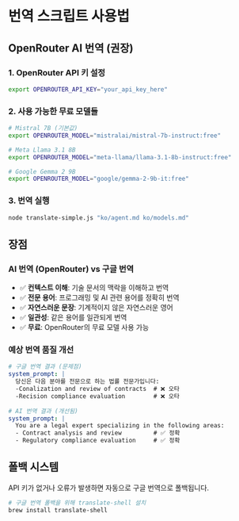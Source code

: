 # 번역 스크립트 사용법

## OpenRouter AI 번역 (권장)

### 1. OpenRouter API 키 설정
```bash
export OPENROUTER_API_KEY="your_api_key_here"
```

### 2. 사용 가능한 무료 모델들
```bash
# Mistral 7B (기본값)
export OPENROUTER_MODEL="mistralai/mistral-7b-instruct:free"

# Meta Llama 3.1 8B
export OPENROUTER_MODEL="meta-llama/llama-3.1-8b-instruct:free"

# Google Gemma 2 9B
export OPENROUTER_MODEL="google/gemma-2-9b-it:free"
```

### 3. 번역 실행
```bash
node translate-simple.js "ko/agent.md ko/models.md"
```

## 장점

### AI 번역 (OpenRouter) vs 구글 번역
- ✅ **컨텍스트 이해**: 기술 문서의 맥락을 이해하고 번역
- ✅ **전문 용어**: 프로그래밍 및 AI 관련 용어를 정확히 번역
- ✅ **자연스러운 문장**: 기계적이지 않은 자연스러운 영어
- ✅ **일관성**: 같은 용어를 일관되게 번역
- ✅ **무료**: OpenRouter의 무료 모델 사용 가능

### 예상 번역 품질 개선
```yaml
# 구글 번역 결과 (문제점)
system_prompt: |
  당신은 다음 분야를 전문으로 하는 법률 전문가입니다:
  -Conalization and review of contracts  # ❌ 오타
  -Recision compliance evaluation        # ❌ 오타
  
# AI 번역 결과 (개선됨)
system_prompt: |
  You are a legal expert specializing in the following areas:
  - Contract analysis and review         # ✅ 정확
  - Regulatory compliance evaluation     # ✅ 정확
```

## 폴백 시스템

API 키가 없거나 오류가 발생하면 자동으로 구글 번역으로 폴백됩니다.

```bash
# 구글 번역 폴백을 위해 translate-shell 설치
brew install translate-shell
```
